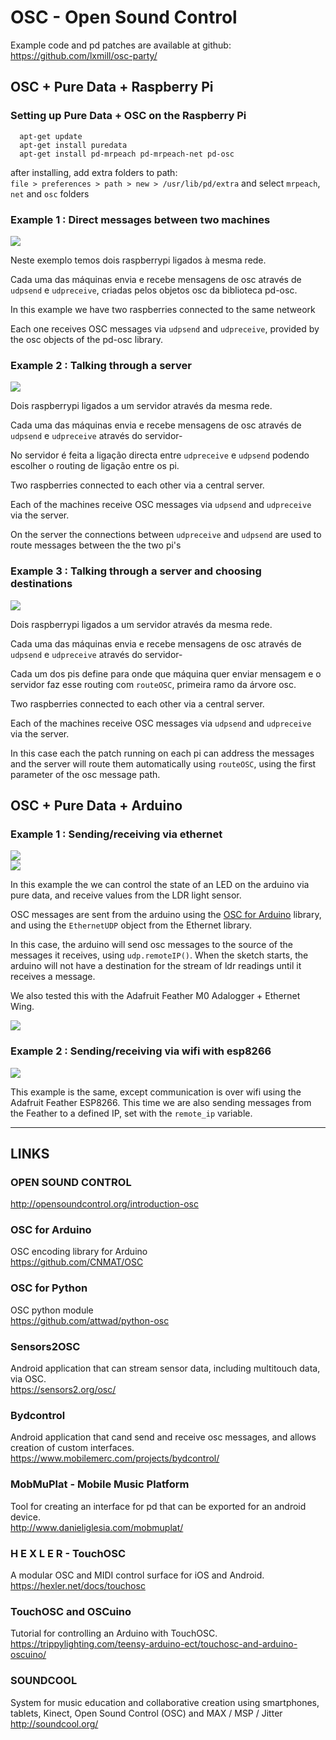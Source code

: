 # OSC - Open Sound Control

Example code and pd patches are available at github: https://github.com/lxmill/osc-party/

## OSC + Pure Data + Raspberry Pi

### Setting up Pure Data + OSC on the Raspberry Pi
```
  apt-get update
  apt-get install puredata
  apt-get install pd-mrpeach pd-mrpeach-net pd-osc
```
after installing, add extra folders to path:  
`file > preferences > path > new > /usr/lib/pd/extra` and select `mrpeach`, `net` and `osc` folders  

### Example 1 : Direct messages between two machines

![](media/osc_pd_pi.png)  

Neste exemplo temos dois raspberrypi ligados à mesma rede.  

Cada uma das máquinas envia e recebe mensagens de osc através de `udpsend` e `udpreceive`, criadas pelos objetos osc da biblioteca pd-osc.  

In this example we have two raspberries connected to the same netweork  

Each one receives OSC messages via `udpsend` and `udpreceive`, provided by the osc objects of the pd-osc library.  

### Example 2 : Talking through a server

![](media/osc_pi_server_1.png)  

Dois raspberrypi ligados a um servidor através da mesma rede.  

Cada uma das máquinas envia e recebe mensagens de osc através de `udpsend` e `udpreceive` através do servidor-  

No servidor é feita a ligação directa entre `udpreceive` e `udpsend` podendo escolher o routing de ligação entre os pi.  

Two raspberries connected to each other via a central server.  

Each of the machines receive OSC messages via `udpsend` and `udpreceive` via the server.  

On the server the connections between `udpreceive` and `udpsend` are used to route messages between the the two pi's 

### Example 3 : Talking through a server and choosing destinations

![](media/test_osc_3.png)  

Dois raspberrypi ligados a um servidor através da mesma rede.  

Cada uma das máquinas envia e recebe mensagens de osc através de `udpsend` e `udpreceive` através do servidor-  

Cada um dos pis define para onde que máquina quer enviar mensagem e o servidor faz esse routing com `routeOSC`, primeira ramo da árvore osc.

Two raspberries connected to each other via a central server.  

Each of the machines receive OSC messages via `udpsend` and `udpreceive` via the server.  

In this case each the patch running on each pi can address the messages and the server will route them automatically using `routeOSC`, using the first parameter of the osc message path.

## OSC + Pure Data + Arduino

### Example 1 : Sending/receiving via ethernet


![](media/osc_pd_arduino_1.jpg)  
![](media/test_osc_4.png)  

In this example the we can control the state of an LED on the arduino via pure data, and receive values from the LDR light sensor.  

OSC messages are sent from the arduino using the [OSC for Arduino](https://github.com/CNMAT/OSC) library, and using the `EthernetUDP` object from the Ethernet library.

In this case, the arduino will send osc messages to the source of the messages it receives, using `udp.remoteIP()`. When the sketch starts, the arduino will not have a destination for the stream of ldr readings until it receives a message.

We also tested this with the Adafruit Feather M0 Adalogger + Ethernet Wing.


![](media/dsc07419_1280.jpg?direct)  

### Example 2 : Sending/receiving via wifi with esp8266


![](media/dsc07418_1280.jpg?direct)  

This example is the same, except communication is over wifi using the Adafruit Feather ESP8266.  This time we are also sending messages from the Feather to a defined IP, set with the `remote_ip` variable.


----


## LINKS

### OPEN SOUND CONTROL
http://opensoundcontrol.org/introduction-osc

### OSC for Arduino
OSC encoding library for Arduino  
https://github.com/CNMAT/OSC

### OSC for Python
OSC python module  
https://github.com/attwad/python-osc

### Sensors2OSC
Android application that can stream sensor data, including multitouch data, via OSC.  
https://sensors2.org/osc/

### Bydcontrol
Android application that cand send and receive osc messages, and allows creation of custom interfaces.  
https://www.mobilemerc.com/projects/bydcontrol/

### MobMuPlat - Mobile Music Platform
Tool for creating an interface for pd that can be exported for an android device.  
http://www.danieliglesia.com/mobmuplat/

### H E X L E R - TouchOSC
A modular OSC and MIDI control surface for iOS and Android.  
https://hexler.net/docs/touchosc

### TouchOSC and OSCuino
Tutorial for controlling an Arduino with TouchOSC.  
https://trippylighting.com/teensy-arduino-ect/touchosc-and-arduino-oscuino/

### SOUNDCOOL
System for music education and collaborative creation using smartphones, tablets, Kinect, Open Sound Control (OSC) and MAX / MSP / Jitter  
http://soundcool.org/